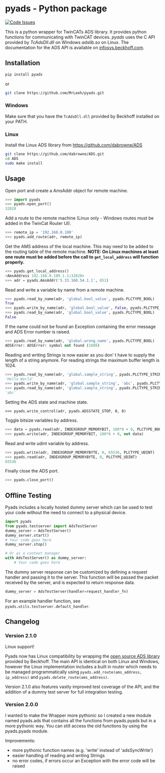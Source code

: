 pyads - Python package
======================

[![Code Issues](http://www.quantifiedcode.com/api/v1/project/3e884877fac4408ea0d33ec4a788a212/badge.svg)](http://www.quantifiedcode.com/app/project/3e884877fac4408ea0d33ec4a788a212)

This is a python wrapper for TwinCATs ADS library. It provides python functions
for communicating with TwinCAT devices. *pyads* uses the C API provided by *TcAdsDll.dll* on Windows *adslib.so* on Linux. The documentation for the ADS API is available on [infosys.beckhoff.com](http://infosys.beckhoff.com/english.php?content=../content/1033/tcadsdll2/html/tcadsdll_api_overview.htm&id=20557).

## Installation
```bash
pip install pyads 
```
or
```bash
git clone https://github.com/MrLeeh/pyads.git
```

### Windows
Make sure that you have the `TcAdsDll.dll` provided by Beckhoff installed on your PATH.

### Linux
Install the Linux ADS library from https://github.com/dabrowne/ADS
```bash
git clone https://github.com/dabrowne/ADS.git
cd ADS
sudo make install
```

## Usage

Open port and create a AmsAddr object for remote machine.

```python
>>> import pyads
>>> pyads.open_port()
32828
```

Add a route to the remote machine (Linux only - Windows routes must be added in the TwinCat Router UI).
```python
>>> remote_ip = '192.168.0.100'
>>> pyads.add_route(adr, remote_ip)
```

Get the AMS address of the local machine. This may need to be added to the routing table of the remote machine.
__NOTE: On Linux machines at least one route must be added before the call to `get_local_address` will function properly.__
```python
>>> pyads.get_local_address()
<AmsAddress 192.168.0.109.1.1:32828>
>>> adr = pyads.AmsAddr('5.33.160.54.1.1', 851)
```

Read and write a variable by name from a remote machine.

```python
>>> pyads.read_by_name(adr, 'global.bool_value', pyads.PLCTYPE_BOOL)
True
>>> pyads.write_by_name(adr, 'global.bool_value', False, pyads.PLCTYPE_BOOL)
>>> pyads.read_by_name(adr, 'global.bool_value', pyads.PLCTYPE_BOOL)
False

```

If the name could not be found an Exception containing the error
message and ADS Error number is raised.

```python
>>> pyads.read_by_name(adr, 'global.wrong_name', pyads.PLCTYPE_BOOL)
ADSError: ADSError: symbol not found (1808)

```

Reading and writing Strings is now easier as you don' t have to supply the
length of a string anymore. For reading strings the maximum buffer length
is 1024.

```python
>>> pyads.read_by_name(adr, 'global.sample_string', pyads.PLCTYPE_STRING)
'Hello World'
>>> pyads.write_by_name(adr, 'global.sample_string', 'abc', pyads.PLCTYPE_STRING)
>>> pyads.read_by_name(adr, 'global.sample_string', pyads.PLCTYPE_STRING)
'abc'
```

Setting the ADS state and machine state.

```
>>> pyads.write_control(adr, pyads.ADSSTATE_STOP, 0, 0)
```


Toggle bitsize variables by address.

```python
>>> data = pyads.read(adr, INDEXGROUP_MEMORYBIT, 100*8 + 0, PLCTYPE_BOOL)
>>> pyads.write(adr, INDEXGROUP_MEMORYBIT, 100*8 + 0, not data)
```

Read and write udint variable by address.

```python
>>> pyads.write(adr, INDEXGROUP_MEMORYBYTE, 0, 65536, PLCTYPE_UDINT)
>>> pyads.read(adr, INDEXGROUP_MEMORYBYTE, 0, PLCTYPE_UDINT)
65536
```

Finally close the ADS port.

```python
>>> pyads.close_port()
```


## Offline Testing
Pyads includes a locally hosted dummy server which can be used to test your code without the need to connect to a physical device. 
```python
import pyads
from pyads.testserver import AdsTestServer
dummy_server = AdsTestServer()
dummy_server.start()
# Your code goes here
dummy_server.stop()

# Or as a context manager
with AdsTestServer() as dummy_server:
    # Your code goes here

```

The dummy server response can be customized by defining a request handler and passing it to the server. This function will be passed the packet received by the server, and is expected to return response data.
```python
dummy_server = AdsTestServer(handler=request_handler_fn)
```

For an example handler function, see `pyads.utils.testserver.default_handler`.

## Changelog

### Version 2.1.0
Linux support!

Pyads now has Linux compatibility by wrapping the [open source ADS library](https://github.com/dabrowne/ADS) provided by Beckhoff. The main API is identical on both Linux and Windows, however the Linux implementation includes a built in router which needs to be managed programmatically using `pyads.add_route(ams_address, ip_address)` and `pyads.delete_route(ams_address)`.

Version 2.1.0 also features vastly improved test coverage of the API, and the addition of a dummy test server for full integration testing.

### Version 2.0.0

I wanted to make the Wrapper more pythonic so I created a new module named
pyads.ads that contains all the functions from pyads.pyads but in a more
pythonic way. You can still access the old functions by using the pyads.pyads
module.

Improvements:

* more pythonic function names (e.g. 'write' instead of 'adsSyncWrite')
* easier handling of reading and writing Strings
* no error codes, if errors occur an Exception with the error code will be
raised